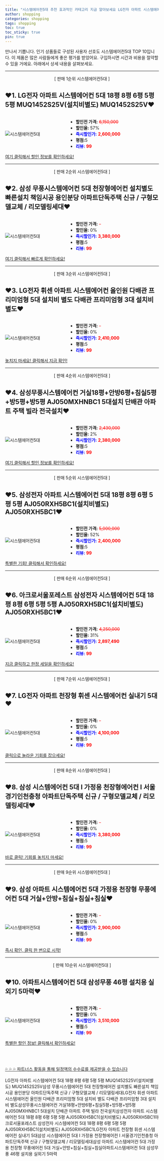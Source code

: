 ```yaml
---
title: "시스템에어컨5대 추천 효과적인 카테고리 지금 알아보세요 LG전자 아파트 시스템에어컨 5대 18평"
author: shopping
categories: shopping
tags: shopping
toc: true
toc_sticky: true
pin: true
---
```

만나서 기쁩니다. 인기 상품들로 구성된 사용자 선호도 시스템에어컨5대 TOP 10입니다. 이 제품은 많은 사람들에게 좋은 평가를 받았어요. 구입하시면 시간과 비용을 절약할 수 있을 거에요. 아래에서 상세 내용을 살펴보세요.

---
<p class="toplist" style="margin: 0 auto; display: block; width: fit-content;">[ 판매 1순위 시스템에어컨5대 ]</p>

<h2><strong>❤️1. LG전자 아파트 시스템에어컨 5대 18평 8평 6평 5평 5평 MUQ1452S25V(설치비별도) MUQ1452S25V❤️</strong></h2>

<div style="display: flex; align-items: center;">
    <div style="flex: 0.4;">
        <img src="https://thumbnail9.coupangcdn.com/thumbnails/remote/230x230ex/image/vendor_inventory/f2e2/cb9cbdce416450d2a3ccaae3643c3175683cc6d4237a0871d54fe6b6d432.jpg" alt="시스템에어컨5대" style="max-width: 100%;">
    </div>
    <div style="flex: 0.6; margin-left: 10px;">
        <ul>
            <li><strong>할인전 가격:</strong> <del style="color: red;">6,150,000</del></li>
            <li><strong>할인율:</strong> 57%</li>
            <li><span style='color:blue'><strong>즉시할인가:</strong></span> <span style='color:red'><strong>2,600,000</strong></span></li>
            <li><strong>평점:</strong>5</li>
            <li><span style='color:blue'><strong>리뷰:</strong></span> <span style='color:red'><strong>99</strong></span></li>
        </ul>
    </div>
</div>
<div class="center">
    <a href="https://William4Davisa.github.io?lptag=AF9450613&subid=githubio&pageKey=7648124207&traceid=V0-153&itemId=20342227494&vendorItemId=87426998907" class="myButton">
        여기 클릭해서 할인 정보를 확인하세요!
    </a>
</div>


---
<p class="toplist" style="margin: 0 auto; display: block; width: fit-content;">[ 판매 2순위 시스템에어컨5대 ]</p>

<h2><strong>❤️2. 삼성 무풍시스템에어컨 5대 천장형에어컨 설치별도 빠른설치 책임시공 용인분당 아파트단독주택 신규 / 구형모델교체 / 리모델링세대❤️</strong></h2>

<div style="display: flex; align-items: center;">
    <div style="flex: 0.4;">
        <img src="https://thumbnail7.coupangcdn.com/thumbnails/remote/230x230ex/image/vendor_inventory/f5b0/1a6441059d313e5932e06782e2ed6f56c4a4e2b09d4849a3482463b0532b.png" alt="시스템에어컨5대" style="max-width: 100%;">
    </div>
    <div style="flex: 0.6; margin-left: 10px;">
        <ul>
            <li><strong>할인전 가격:</strong> <del style="color: red;">-</del></li>
            <li><strong>할인율:</strong> 0%</li>
            <li><span style='color:blue'><strong>즉시할인가:</strong></span> <span style='color:red'><strong>3,380,000</strong></span></li>
            <li><strong>평점:</strong>5</li>
            <li><span style='color:blue'><strong>리뷰:</strong></span> <span style='color:red'><strong>99</strong></span></li>
        </ul>
    </div>
</div>
<div class="center">
    <a href="https://William4Davisa.github.io?lptag=AF9450613&subid=githubio&pageKey=8194524853&traceid=V0-153&itemId=23464966673&vendorItemId=90491630488" class="myButton">
        여기 클릭해서 빠르게 확인하세요!
    </a>
</div>


---
<p class="toplist" style="margin: 0 auto; display: block; width: fit-content;">[ 판매 3순위 시스템에어컨5대 ]</p>

<h2><strong>❤️3. LG전자 휘센 아파트 시스템에어컨 올인원 다배관 프리미엄형 5대 설치비 별도 다배관 프리미엄형 3대 설치비 별도❤️</strong></h2>

<div style="display: flex; align-items: center;">
    <div style="flex: 0.4;">
        <img src="https://thumbnail10.coupangcdn.com/thumbnails/remote/230x230ex/image/vendor_inventory/bcf6/da9ad6949d093261c5e595cd34acf872fea3bcdf822902ebf0b5da444b19.jpg" alt="시스템에어컨5대" style="max-width: 100%;">
    </div>
    <div style="flex: 0.6; margin-left: 10px;">
        <ul>
            <li><strong>할인전 가격:</strong> <del style="color: red;">-</del></li>
            <li><strong>할인율:</strong> 0%</li>
            <li><span style='color:blue'><strong>즉시할인가:</strong></span> <span style='color:red'><strong>2,410,000</strong></span></li>
            <li><strong>평점:</strong>5</li>
            <li><span style='color:blue'><strong>리뷰:</strong></span> <span style='color:red'><strong>99</strong></span></li>
        </ul>
    </div>
</div>
<div class="center">
    <a href="https://William4Davisa.github.io?lptag=AF9450613&subid=githubio&pageKey=8129388720&traceid=V0-153&itemId=23083953013&vendorItemId=90117435516" class="myButton">
        놓치지 마세요! 클릭해서 지금 확인!
    </a>
</div>


---
<p class="toplist" style="margin: 0 auto; display: block; width: fit-content;">[ 판매 4순위 시스템에어컨5대 ]</p>

<h2><strong>❤️4. 삼성무풍시스템에어컨 거실18평+안방6평+침실5평+방5평+방5평 AJ050MXHNBC1 5대설치 단배관 아파트 주택 빌라 전국설치❤️</strong></h2>

<div style="display: flex; align-items: center;">
    <div style="flex: 0.4;">
        <img src="https://thumbnail8.coupangcdn.com/thumbnails/remote/230x230ex/image/vendor_inventory/3aab/b8914a63370b5a2575e0f61889e40e481dd3fcc1c7647e8e99f968040144.jpg" alt="시스템에어컨5대" style="max-width: 100%;">
    </div>
    <div style="flex: 0.6; margin-left: 10px;">
        <ul>
            <li><strong>할인전 가격:</strong> <del style="color: red;">2,430,000</del></li>
            <li><strong>할인율:</strong> 2%</li>
            <li><span style='color:blue'><strong>즉시할인가:</strong></span> <span style='color:red'><strong>2,380,000</strong></span></li>
            <li><strong>평점:</strong>5</li>
            <li><span style='color:blue'><strong>리뷰:</strong></span> <span style='color:red'><strong>99</strong></span></li>
        </ul>
    </div>
</div>
<div class="center">
    <a href="https://William4Davisa.github.io?lptag=AF9450613&subid=githubio&pageKey=7972353776&traceid=V0-153&itemId=22086902289&vendorItemId=89133932988" class="myButton">
        여기 클릭해서 할인 정보를 확인하세요!
    </a>
</div>


---
<p class="toplist" style="margin: 0 auto; display: block; width: fit-content;">[ 판매 5순위 시스템에어컨5대 ]</p>

<h2><strong>❤️5. 삼성전자 아파트 시스템에어컨 5대 18평 8평 6평 5평 5평 AJ050RXH5BC1(설치비별도) AJ050RXH5BC1❤️</strong></h2>

<div style="display: flex; align-items: center;">
    <div style="flex: 0.4;">
        <img src="https://thumbnail10.coupangcdn.com/thumbnails/remote/230x230ex/image/vendor_inventory/eb35/5e729cd917fd507b9570515b6aa2b6cc8c6a3c452a764e276e2648c80865.jpg" alt="시스템에어컨5대" style="max-width: 100%;">
    </div>
    <div style="flex: 0.6; margin-left: 10px;">
        <ul>
            <li><strong>할인전 가격:</strong> <del style="color: red;">5,000,000</del></li>
            <li><strong>할인율:</strong> 52%</li>
            <li><span style='color:blue'><strong>즉시할인가:</strong></span> <span style='color:red'><strong>2,400,000</strong></span></li>
            <li><strong>평점:</strong>5</li>
            <li><span style='color:blue'><strong>리뷰:</strong></span> <span style='color:red'><strong>99</strong></span></li>
        </ul>
    </div>
</div>
<div class="center">
    <a href="https://William4Davisa.github.io?lptag=AF9450613&subid=githubio&pageKey=7648186259&traceid=V0-153&itemId=20342496511&vendorItemId=87427255556" class="myButton">
        특별한 기회! 클릭해서 확인하세요!
    </a>
</div>


---
<p class="toplist" style="margin: 0 auto; display: block; width: fit-content;">[ 판매 6순위 시스템에어컨5대 ]</p>

<h2><strong>❤️6. 아크로서울포레스트 삼성전자 시스템에어컨 5대 18평 8평 6평 5평 5평 AJ050RXH5BC1(설치비별도) AJ050RXH5BC1❤️</strong></h2>

<div style="display: flex; align-items: center;">
    <div style="flex: 0.4;">
        <img src="https://thumbnail10.coupangcdn.com/thumbnails/remote/230x230ex/image/vendor_inventory/eb35/5e729cd917fd507b9570515b6aa2b6cc8c6a3c452a764e276e2648c80865.jpg" alt="시스템에어컨5대" style="max-width: 100%;">
    </div>
    <div style="flex: 0.6; margin-left: 10px;">
        <ul>
            <li><strong>할인전 가격:</strong> <del style="color: red;">4,250,000</del></li>
            <li><strong>할인율:</strong> 31%</li>
            <li><span style='color:blue'><strong>즉시할인가:</strong></span> <span style='color:red'><strong>2,897,490</strong></span></li>
            <li><strong>평점:</strong>5</li>
            <li><span style='color:blue'><strong>리뷰:</strong></span> <span style='color:red'><strong>99</strong></span></li>
        </ul>
    </div>
</div>
<div class="center">
    <a href="https://William4Davisa.github.io?lptag=AF9450613&subid=githubio&pageKey=7769214668&traceid=V0-153&itemId=20970200553&vendorItemId=88377700216" class="myButton">
        지금 클릭하고 한정 세일을 확인하세요!
    </a>
</div>


---
<p class="toplist" style="margin: 0 auto; display: block; width: fit-content;">[ 판매 7순위 시스템에어컨5대 ]</p>

<h2><strong>❤️7. LG전자 아파트 천장형 휘센 시스템에어컨 실내기 5대❤️</strong></h2>

<div style="display: flex; align-items: center;">
    <div style="flex: 0.4;">
        <img src="https://thumbnail8.coupangcdn.com/thumbnails/remote/230x230ex/image/vendor_inventory/dd9b/59cd9e66a7865256967a8cfbeea9b084e576b2b3a406d094121018d13972.jpg" alt="시스템에어컨5대" style="max-width: 100%;">
    </div>
    <div style="flex: 0.6; margin-left: 10px;">
        <ul>
            <li><strong>할인전 가격:</strong> <del style="color: red;">-</del></li>
            <li><strong>할인율:</strong> 0%</li>
            <li><span style='color:blue'><strong>즉시할인가:</strong></span> <span style='color:red'><strong>4,100,000</strong></span></li>
            <li><strong>평점:</strong>5</li>
            <li><span style='color:blue'><strong>리뷰:</strong></span> <span style='color:red'><strong>99</strong></span></li>
        </ul>
    </div>
</div>
<div class="center">
    <a href="https://William4Davisa.github.io?lptag=AF9450613&subid=githubio&pageKey=7456290354&traceid=V0-153&itemId=19423862926&vendorItemId=86535269935" class="myButton">
        클릭으로 놀라운 기회를 잡으세요!
    </a>
</div>


---
<p class="toplist" style="margin: 0 auto; display: block; width: fit-content;">[ 판매 8순위 시스템에어컨5대 ]</p>

<h2><strong>❤️8. 삼성 시스템에어컨 5대 I 가정용 천장형에어컨 I 서울경기인천충청 아파트단독주택 신규 / 구형모델교체 / 리모델링세대❤️</strong></h2>

<div style="display: flex; align-items: center;">
    <div style="flex: 0.4;">
        <img src="https://thumbnail9.coupangcdn.com/thumbnails/remote/230x230ex/image/vendor_inventory/5d75/0d897b45aa8b6a58fdf626ab1a8b813edaa94ec59630e7055834a053d95c.png" alt="시스템에어컨5대" style="max-width: 100%;">
    </div>
    <div style="flex: 0.6; margin-left: 10px;">
        <ul>
            <li><strong>할인전 가격:</strong> <del style="color: red;">-</del></li>
            <li><strong>할인율:</strong> 0%</li>
            <li><span style='color:blue'><strong>즉시할인가:</strong></span> <span style='color:red'><strong>3,380,000</strong></span></li>
            <li><strong>평점:</strong>5</li>
            <li><span style='color:blue'><strong>리뷰:</strong></span> <span style='color:red'><strong>99</strong></span></li>
        </ul>
    </div>
</div>
<div class="center">
    <a href="https://William4Davisa.github.io?lptag=AF9450613&subid=githubio&pageKey=8228350071&traceid=V0-153&itemId=23674301040&vendorItemId=90699532148" class="myButton">
        바로 클릭! 기회를 놓치지 마세요!
    </a>
</div>


---
<p class="toplist" style="margin: 0 auto; display: block; width: fit-content;">[ 판매 9순위 시스템에어컨5대 ]</p>

<h2><strong>❤️9. 삼성 아파트 시스템에어컨 5대 가정용 천장형 무풍에어컨 5대 거실+안방+침실+침실+침실❤️</strong></h2>

<div style="display: flex; align-items: center;">
    <div style="flex: 0.4;">
        <img src="https://thumbnail8.coupangcdn.com/thumbnails/remote/230x230ex/image/vendor_inventory/5825/578008db5d3db7a4e4095a1cf32fcf56f3af7078c7e83ad2d140f62bf534.png" alt="시스템에어컨5대" style="max-width: 100%;">
    </div>
    <div style="flex: 0.6; margin-left: 10px;">
        <ul>
            <li><strong>할인전 가격:</strong> <del style="color: red;">-</del></li>
            <li><strong>할인율:</strong> 0%</li>
            <li><span style='color:blue'><strong>즉시할인가:</strong></span> <span style='color:red'><strong>2,900,000</strong></span></li>
            <li><strong>평점:</strong>5</li>
            <li><span style='color:blue'><strong>리뷰:</strong></span> <span style='color:red'><strong>99</strong></span></li>
        </ul>
    </div>
</div>
<div class="center">
    <a href="https://William4Davisa.github.io?lptag=AF9450613&subid=githubio&pageKey=7330394881&traceid=V0-153&itemId=18818410499&vendorItemId=85948802268" class="myButton">
        즉시 확인, 클릭 한 번으로 시작!
    </a>
</div>


---
<p class="toplist" style="margin: 0 auto; display: block; width: fit-content;">[ 판매 10순위 시스템에어컨5대 ]</p>

<h2><strong>❤️10. 아파트시스템에어컨 5대 삼성무풍 46평 설치용 실외기 5마력❤️</strong></h2>

<div style="display: flex; align-items: center;">
    <div style="flex: 0.4;">
        <img src="https://thumbnail8.coupangcdn.com/thumbnails/remote/230x230ex/image/vendor_inventory/29bf/ef1045b1fa1c798e48b0c301ee100956faeffbf858482103da04d287697b.jpg" alt="시스템에어컨5대" style="max-width: 100%;">
    </div>
    <div style="flex: 0.6; margin-left: 10px;">
        <ul>
            <li><strong>할인전 가격:</strong> <del style="color: red;">-</del></li>
            <li><strong>할인율:</strong> 0%</li>
            <li><span style='color:blue'><strong>즉시할인가:</strong></span> <span style='color:red'><strong>3,510,000</strong></span></li>
            <li><strong>평점:</strong>5</li>
            <li><span style='color:blue'><strong>리뷰:</strong></span> <span style='color:red'><strong>99</strong></span></li>
        </ul>
    </div>
</div>
<div class="center">
    <a href="https://William4Davisa.github.io?lptag=AF9450613&subid=githubio&pageKey=6190491213&traceid=V0-153&itemId=12214821958&vendorItemId=79485636154" class="myButton">
        특별한 할인 정보! 클릭해서 확인하세요!
    </a>
</div>

<br><br><br>[💦 💦 💦 파트너스 활동을 통해 일정액의 수수료를 제공받을 수 있습니다](https://link.coupang.com/a/bcpT2c)<br><br>LG전자 아파트 시스템에어컨 5대 18평 8평 6평 5평 5평 MUQ1452S25V(설치비별도) MUQ1452S25V삼성 무풍시스템에어컨 5대 천장형에어컨 설치별도 빠른설치 책임시공 용인분당 아파트단독주택 신규 / 구형모델교체 / 리모델링세대LG전자 휘센 아파트 시스템에어컨 올인원 다배관 프리미엄형 5대 설치비 별도 다배관 프리미엄형 3대 설치비 별도삼성무풍시스템에어컨 거실18평+안방6평+침실5평+방5평+방5평 AJ050MXHNBC1 5대설치 단배관 아파트 주택 빌라 전국설치삼성전자 아파트 시스템에어컨 5대 18평 8평 6평 5평 5평 AJ050RXH5BC1(설치비별도) AJ050RXH5BC1아크로서울포레스트 삼성전자 시스템에어컨 5대 18평 8평 6평 5평 5평 AJ050RXH5BC1(설치비별도) AJ050RXH5BC1LG전자 아파트 천장형 휘센 시스템에어컨 실내기 5대삼성 시스템에어컨 5대 I 가정용 천장형에어컨 I 서울경기인천충청 아파트단독주택 신규 / 구형모델교체 / 리모델링세대삼성 아파트 시스템에어컨 5대 가정용 천장형 무풍에어컨 5대 거실+안방+침실+침실+침실아파트시스템에어컨 5대 삼성무풍 46평 설치용 실외기 5마력